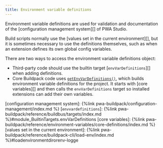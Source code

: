 ```yaml
---
title: Environment variable definitions
---
```


Environment variable definitions are used for validation and documentation of the [configuration management system][] of PWA Studio.

Build scripts normally use the [values set in the current environment][], but it is sometimes necessary to use the definitions themselves, such as when an extension defines its own global config variables.

There are two ways to access the environment variable definitions object:

-    Third-party code should use the builtin target [`envVarDefinitions`][] when adding definitions.
-    Core Buildpack code uses [`getEnvVarDefinitions()`][], which builds environment variable definitions for the project.
     It starts with [core variables][] and then calls the `envVarDefinitions` target so installed extensions can add their own variables.

[configuration management system]: {%link pwa-buildpack/configuration-management/index.md %}
[`envvardefinitions`]: {%link pwa-buildpack/reference/buildbus/targets/index.md %}#module_BuiltinTargets.envVarDefinitions
[core variables]: {%link pwa-buildpack/reference/environment-variables/core-definitions/index.md %}
[values set in the current environment]: {%link pwa-buildpack/reference/buildpack-cli/load-env/index.md %}#loadenvironmentdirorenv-logge

[`getenvvardefinitions()`]: https://github.com/magento/pwa-studio/blob/develop/packages/pwa-buildpack/lib/Utilities/getEnvVarDefinitions.js